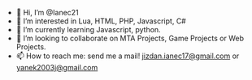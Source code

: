 - 👋 Hi, I’m @Ianec21
- 👀 I’m interested in Lua, HTML, PHP, Javascript, C#
- 🌱 I’m currently learning Javascript, python.
- 💞️ I’m looking to collaborate on MTA Projects, Game Projects or Web Projects.
- 📫 How to reach me: send me a mail! jizdan.ianec17@gmail.com or yanek2003j@gmail.com

<!---
Ianec21/Ianec21 is a ✨ special ✨ repository because its `README.md` (this file) appears on your GitHub profile.
You can click the Preview link to take a look at your changes.
--->
